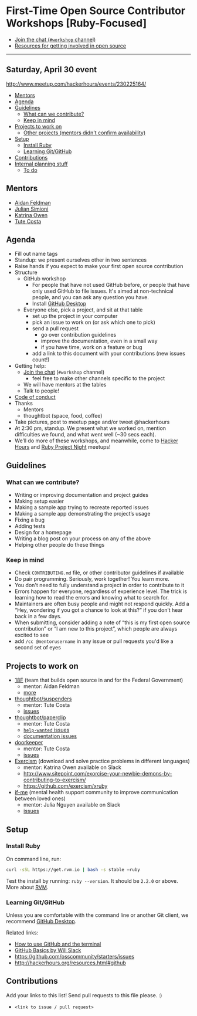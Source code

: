 # First-Time Open Source Contributor Workshops [Ruby-Focused]

* [Join the chat (`#workshop` channel)](http://chat.hackerhours.org/)
* [Resources for getting involved in open source](http://hackerhours.org/resources.html#getting-involved-in-open-source)

---

## Saturday, April 30 event

http://www.meetup.com/hackerhours/events/230225164/

<!-- START doctoc generated TOC please keep comment here to allow auto update -->
<!-- DON'T EDIT THIS SECTION, INSTEAD RE-RUN doctoc TO UPDATE -->


- [Mentors](#mentors)
- [Agenda](#agenda)
- [Guidelines](#guidelines)
  - [What can we contribute?](#what-can-we-contribute)
  - [Keep in mind](#keep-in-mind)
- [Projects to work on](#projects-to-work-on)
  - [Other projects (mentors didn't confirm availability)](#other-projects-mentors-didnt-confirm-availability)
- [Setup](#setup)
  - [Install Ruby](#install-ruby)
  - [Learning Git/GitHub](#learning-gitgithub)
- [Contributions](#contributions)
- [Internal planning stuff](#internal-planning-stuff)
  - [To do](#to-do)

<!-- END doctoc generated TOC please keep comment here to allow auto update -->

## Mentors

* [Aidan Feldman](https://github.com/afeld)
* [Julian Simioni](https://github.com/orangejulius)
* [Katrina Owen](https://github.com/kytrinyx)
* [Tute Costa](https://github.com/tute)

## Agenda

* Fill out name tags
* Standup: we present ourselves other in two sentences
* Raise hands if you expect to make your first open source contribution
* Structure
   * GitHub workshop
      * For people that have not used GitHub before, or people that have only used GitHub to file issues. It's aimed at non-technical people, and you can ask any question you have.
      * Install [GitHub Desktop](https://desktop.github.com/)
   * Everyone else, pick a project, and sit at that table
      * set up the project in your computer
      * pick an issue to work on (or ask which one to pick)
      * send a pull request
         * go over contribution guidelines
         * improve the documentation, even in a small way
         * if you have time, work on a feature or bug
      * add a link to this document with your contributions (new issues count!)
* Getting help:
   * [Join the chat](http://chat.hackerhours.org/) (`#workshop` channel)
      * feel free to make other channels specific to the project
   * We will have mentors at the tables
   * Talk to people!
* [Code of conduct](http://hackerhours.org/policies.html)
* Thanks
   * Mentors
   * thoughtbot (space, food, coffee)
* Take pictures, post to meetup page and/or tweet @hackerhours
* At 2:30 pm, standup. We present what we worked on, mention difficulties we found, and what went well (~30 secs each).
* We’ll do more of these workshops, and meanwhile, come to [Hacker Hours](www.meetup.com/hackerhours) and [Ruby Project Night](http://www.meetup.com/Ruby-Project-Night-NYC) meetups!

## Guidelines

### What can we contribute?

* Writing or improving documentation and project guides
* Making setup easier
* Making a sample app trying to recreate reported issues
* Making a sample app demonstrating the project’s usage
* Fixing a bug
* Adding tests
* Design for a homepage
* Writing a blog post on your process on any of the above
* Helping other people do these things

### Keep in mind

* Check `CONTRIBUTING.md` file, or other contributor guidelines if available
* Do pair programming. Seriously, work together! You learn more.
* You don't need to fully understand a project in order to contribute to it
* Errors happen for everyone, regardless of experience level. The trick is learning how to read the errors and knowing what to search for.
* Maintainers are often busy people and might not respond quickly. Add a “Hey, wondering if you got a chance to look at this?” if you don’t hear back in a few days.
* When submitting, consider adding a note of “this is my first open source contribution” or “I am new to this project”, which people are always excited to see
* add `/cc @mentorusername` in any issue or pull requests you'd like a second set of eyes

## Projects to work on

* [18F](https://18f.gsa.gov/) (team that builds open source in and for the Federal Government)
  * mentor: Aidan Feldman
  * [more](https://github.com/search?l=Ruby&q=org%3A18f++label%3A%22help+wanted%22+&state=open&type=Issues)
* [thoughtbot/suspenders](https://github.com/thoughtbot/suspenders)
  * mentor: Tute Costa
  * [issues](https://github.com/thoughtbot/suspenders/labels/help%20wanted)
* [thoughtbot/paperclip](https://github.com/thoughtbot/paperclip)
  * mentor: Tute Costa
  * [`help-wanted` issues](https://github.com/thoughtbot/paperclip/issues?q=is%3Aopen+is%3Aissue+label%3ADocs)
  * [documentation issues](https://github.com/thoughtbot/paperclip/issues?q=is%3Aissue+is%3Aopen+label%3A%22help+wanted%22)
* [doorkeeper](https://github.com/doorkeeper-gem)
  * mentor: Tute Costa
  * [issues](https://github.com/doorkeeper-gem/doorkeeper/labels/help%20wanted)
* [Exercism](http://exercism.io/) (download and solve practice problems in different languages)
  * mentor: Katrina Owen available on Slack
  * http://www.sitepoint.com/exorcise-your-newbie-demons-by-contributing-to-exercism/
  * https://github.com/exercism/xruby
* [if-me](http://www.if-me.org/) (mental health support community to improve communication between loved ones)
  * mentor: Julia Nguyen available on Slack
  * [issues](https://github.com/julianguyen/ifme/issues)

## Setup

### Install Ruby

On command line, run:

```bash
curl -sSL https://get.rvm.io | bash -s stable —ruby
```

Test the install by running: `ruby --version`. It should be `2.2.0` or above. More about [RVM](https://rvm.io/rvm/install).

### Learning Git/GitHub

Unless you are comfortable with the command line or another Git client, we recommend [GitHub Desktop](https://desktop.github.com/).

Related links:

* [How to use GitHub and the terminal](https://18f.gsa.gov/2015/03/03/how-to-use-github-and-the-terminal-a-guide/)
* [GitHub Basics by Will Slack](https://docs.google.com/document/d/11irMMp4o7yZApyCIyKK8IU15So4DeowNxHywItzMlco/edit?usp=sharing)
* https://github.com/osscommunity/starters/issues
* http://hackerhours.org/resources.html#github

## Contributions

Add your links to this list! Send pull requests to this file please. :)

* `<link to issue / pull request>`
